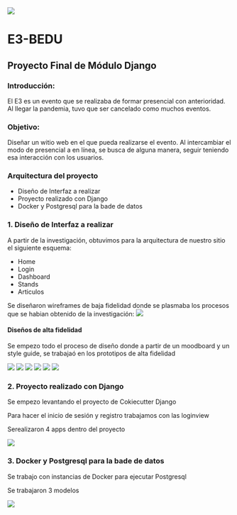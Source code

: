 <img src='./src/img/Titular.png'>

# E3-BEDU

## Proyecto Final de Módulo Django

### Introducción:
El E3 es un evento que se realizaba de formar presencial con anterioridad. Al llegar la pandemia, tuvo que ser cancelado como muchos eventos. 

### Objetivo:
Diseñar un witio web en el que pueda realizarse el evento. Al intercambiar el modo de presencial a en línea, se busca de alguna manera, seguir teniendo esa interacción con los usuarios.

### Arquitectura del proyecto

* Diseño de Interfaz a realizar
* Proyecto realizado con Django
* Docker y Postgresql para la bade de datos


<section>
  <h3>1. Diseño de Interfaz a realizar</h3>
  
  <p>A partir de la investigación, obtuvimos para la arquitectura de nuestro sitio el siguiente esquema:</p>

  <ul>
    <li>Home</li>
    <li>Login</li>
    <li>Dashboard</li>
    <li>Stands</li>
    <li>Articulos</li>
  </ul>

  <p>Se diseñaron wireframes de baja fidelidad donde se plasmaba los procesos que se habian obtenido de la investigación:

  <img src='./src/img/Low.png'>

  <h4>Diseños de alta fidelidad</h4>
  <p>Se empezo todo el proceso de diseño donde a partir de un moodboard y un style guide, se trabajaó en los prototipos de alta fidelidad</p>
  <img src='./src/img/Home.png'>
  <img src='./src/img/Login.png'>
  <img src='./src/img/Register.png'>
  <img src='./src/img/Dashboard.png'>
  <img src='./src/img/Modal.png'>
  <img src='./src/img/Stand.png'>


</section>

<section id="backend">
  <h3>2. Proyecto realizado con Django</h3>

  <p>Se empezo levantando el proyecto de Cokiecutter Django</p>
  <p>Para hacer el inicio de sesión y registro trabajamos con las loginview</p>
  <p>Serealizaron 4 apps dentro del proyecto</p>
  
  <img src='./src/img/Proyecto.png'> 

</section>
  
<section id="backend">
  <h3>3. Docker y Postgresql para la bade de datos</h3>

  <p>Se trabajo con instancias de Docker para ejecutar Postgresql</p>
  <p>Se trabajaron 3 modelos</p>

  
  <img src='./src/img/Diagrama.png'> 

</section>

